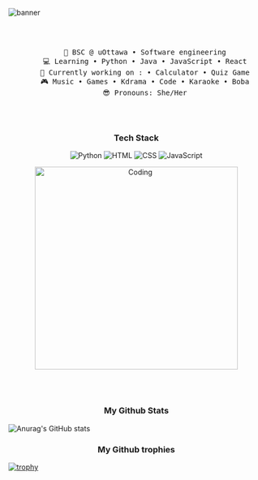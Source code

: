 ![banner](https://github.com/user-attachments/assets/c72b8aa0-3555-4823-a511-2f403241c89b)

<div align="center">
<br><br>
<pre>
    💼 BSC @ uOttawa • Software engineering
    💻 Learning • Python • Java • JavaScript • React
    📖 Currently working on : • Calculator • Quiz Game
    🎮 Music • Games • Kdrama • Code • Karaoke • Boba
    😎 Pronouns: She/Her
</pre>
<br><br>
</div>
<div align="center">
    <h3>Tech Stack</h3>
    <p>
        <img src="https://img.shields.io/badge/-Python-333333?style=flat&logo=python" alt="Python">
        <img src="https://img.shields.io/badge/-HTML-333333?style=flat&logo=html5" alt="HTML">
        <img src="https://img.shields.io/badge/-CSS-333333?style=flat&logo=css3" alt="CSS">
        <img src="https://img.shields.io/badge/-JavaScript-333333?style=flat&logo=javascript" alt="JavaScript">
    </p>
</div>

<div align="center">
    <img align="center" alt="Coding" width="400" src="https://media.giphy.com/media/5YhM7FikN75SXkbInU/giphy.gif?cid=790b7611yy2h5vffl6xlg9caufjwyqyoqo3mgitqxbpf33g6&ep=v1_gifs_search&rid=giphy.gif&ct=g">
</div>

<br><br>
<div align="center">
    <h3> My Github Stats</h3>
</div>

 ![Anurag's GitHub stats](https://github-readme-stats.vercel.app/api?username=imanemm&show_icons=true&theme=gotham)
 
<div align="center">  
    <h3>My Github trophies</h3>
</div>

[![trophy](https://github-profile-trophy.vercel.app/?username=imanemm&theme=onedark)](https://github.com/ryo-ma/github-profile-trophy)


